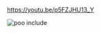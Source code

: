 
https://youtu.be/p5FZJHU13_Y

![poo include](https://user-images.githubusercontent.com/101153757/200629950-c68a596e-135e-4665-98c7-d2f4dcd9b6d9.PNG)
